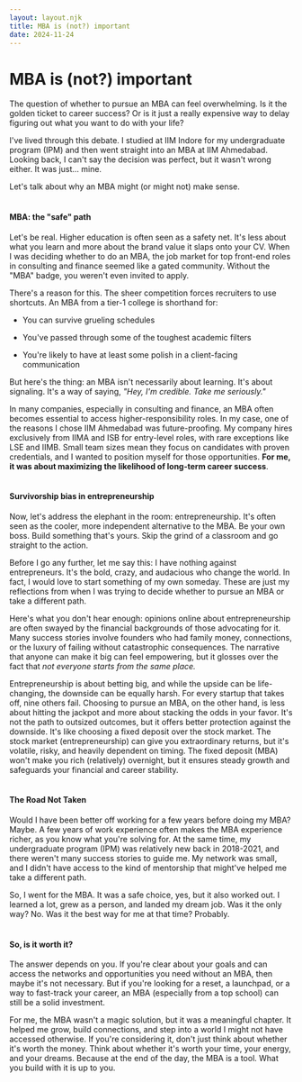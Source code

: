 ```yaml
---
layout: layout.njk
title: MBA is (not?) important
date: 2024-11-24
---
```


# MBA is (not?) important

The question of whether to pursue an MBA can feel overwhelming. Is it the golden ticket to career success? Or is it just a really expensive way to delay figuring out what you want to do with your life?

I've lived through this debate. I studied at IIM Indore for my undergraduate program (IPM) and then went straight into an MBA at IIM Ahmedabad. Looking back, I can't say the decision was perfect, but it wasn't wrong either. It was just... mine.

Let's talk about why an MBA might (or might not) make sense.<br>
<br>

#### **MBA: the "safe" path**

Let's be real. Higher education is often seen as a safety net. It's less about what you learn and more about the brand value it slaps onto your CV. When I was deciding whether to do an MBA, the job market for top front-end roles in consulting and finance seemed like a gated community. Without the "MBA" badge, you weren't even invited to apply.

There's a reason for this. The sheer competition forces recruiters to use shortcuts. An MBA from a tier-1 college is shorthand for:

-   You can survive grueling schedules

-   You've passed through some of the toughest academic filters

-   You're likely to have at least some polish in a client-facing communication

But here's the thing: an MBA isn't necessarily about learning. It's about signaling. It's a way of saying, *"Hey, I'm credible. Take me seriously."*

In many companies, especially in consulting and finance, an MBA often becomes essential to access higher-responsibility roles. In my case, one of the reasons I chose IIM Ahmedabad was future-proofing. My company hires exclusively from IIMA and ISB for entry-level roles, with rare exceptions like LSE and IIMB. Small team sizes mean they focus on candidates with proven credentials, and I wanted to position myself for those opportunities. **For me, it was about maximizing the likelihood of long-term career success**.<br>
<br>

#### **Survivorship bias in entrepreneurship**

Now, let's address the elephant in the room: entrepreneurship. It's often seen as the cooler, more independent alternative to the MBA. Be your own boss. Build something that's yours. Skip the grind of a classroom and go straight to the action.

Before I go any further, let me say this: I have nothing against entrepreneurs. It's the bold, crazy, and audacious who change the world. In fact, I would love to start something of my own someday. These are just my reflections from when I was trying to decide whether to pursue an MBA or take a different path.

Here's what you don't hear enough: opinions online about entrepreneurship are often swayed by the financial backgrounds of those advocating for it. Many success stories involve founders who had family money, connections, or the luxury of failing without catastrophic consequences. The narrative that anyone can make it big can feel empowering, but it glosses over the fact that *not everyone starts from the same place.*

Entrepreneurship is about betting big, and while the upside can be life-changing, the downside can be equally harsh. For every startup that takes off, nine others fail. Choosing to pursue an MBA, on the other hand, is less about hitting the jackpot and more about stacking the odds in your favor. It's not the path to outsized outcomes, but it offers better protection against the downside. It's like choosing a fixed deposit over the stock market. The stock market (entrepreneurship) can give you extraordinary returns, but it's volatile, risky, and heavily dependent on timing. The fixed deposit (MBA) won't make you rich (relatively) overnight, but it ensures steady growth and safeguards your financial and career stability.<br>
<br>

#### **The Road Not Taken**

Would I have been better off working for a few years before doing my MBA? Maybe. A few years of work experience often makes the MBA experience richer, as you know what you're solving for. At the same time, my undergraduate program (IPM) was relatively new back in 2018-2021, and there weren't many success stories to guide me. My network was small, and I didn't have access to the kind of mentorship that might've helped me take a different path.

So, I went for the MBA. It was a safe choice, yes, but it also worked out. I learned a lot, grew as a person, and landed my dream job. Was it the only way? No. Was it the best way for me at that time? Probably.<br>
<br>

#### **So, is it worth it?**

The answer depends on you. If you're clear about your goals and can access the networks and opportunities you need without an MBA, then maybe it's not necessary. But if you're looking for a reset, a launchpad, or a way to fast-track your career, an MBA (especially from a top school) can still be a solid investment.

For me, the MBA wasn't a magic solution, but it was a meaningful chapter. It helped me grow, build connections, and step into a world I might not have accessed otherwise. If you're considering it, don't just think about whether it's worth the money. Think about whether it's worth your time, your energy, and your dreams. Because at the end of the day, the MBA is a tool. What you build with it is up to you.